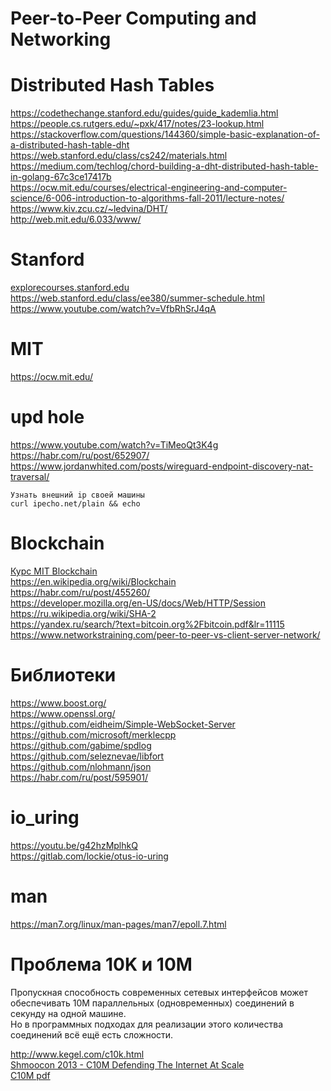 # Peer-to-Peer Computing and Networking


# Distributed Hash Tables
https://codethechange.stanford.edu/guides/guide_kademlia.html  
https://people.cs.rutgers.edu/~pxk/417/notes/23-lookup.html  
https://stackoverflow.com/questions/144360/simple-basic-explanation-of-a-distributed-hash-table-dht  
https://web.stanford.edu/class/cs242/materials.html  
https://medium.com/techlog/chord-building-a-dht-distributed-hash-table-in-golang-67c3ce17417b  
https://ocw.mit.edu/courses/electrical-engineering-and-computer-science/6-006-introduction-to-algorithms-fall-2011/lecture-notes/  
https://www.kiv.zcu.cz/~ledvina/DHT/  
http://web.mit.edu/6.033/www/  

# Stanford
[explorecourses.stanford.edu](https://explorecourses.stanford.edu/search;jsessionid=sbhm6li6e8wf1mb63jxxxr8os?view=catalog&academicYear=&page=0&q=CS&filter-departmentcode-CS=on&filter-coursestatus-Active=on&filter-term-Winter=on)  
https://web.stanford.edu/class/ee380/summer-schedule.html  
https://www.youtube.com/watch?v=VfbRhSrJ4qA  

# MIT
https://ocw.mit.edu/  

# upd hole
https://www.youtube.com/watch?v=TiMeoQt3K4g  
https://habr.com/ru/post/652907/  
https://www.jordanwhited.com/posts/wireguard-endpoint-discovery-nat-traversal/  
```
Узнать внешний ip своей машины
curl ipecho.net/plain && echo
```

# Blockchain
[Курс MIT Blockchain](https://ocw.mit.edu/courses/sloan-school-of-management/15-s12-blockchain-and-money-fall-2018/lecture-slides/)  
https://en.wikipedia.org/wiki/Blockchain  
https://habr.com/ru/post/455260/  
https://developer.mozilla.org/en-US/docs/Web/HTTP/Session  
https://ru.wikipedia.org/wiki/SHA-2  
https://yandex.ru/search/?text=bitcoin.org%2Fbitcoin.pdf&lr=11115  
https://www.networkstraining.com/peer-to-peer-vs-client-server-network/  

# Библиотеки
https://www.boost.org/  
https://www.openssl.org/  
https://github.com/eidheim/Simple-WebSocket-Server  
https://github.com/microsoft/merklecpp  
https://github.com/gabime/spdlog  
https://github.com/seleznevae/libfort  
https://github.com/nlohmann/json  
https://habr.com/ru/post/595901/  

# io_uring
https://youtu.be/g42hzMplhkQ  
https://gitlab.com/lockie/otus-io-uring  

# man
https://man7.org/linux/man-pages/man7/epoll.7.html  

# Проблема 10K и 10M
Пропускная способность современных сетевых интерфейсов может обеспечивать 10M параллельных (одновременных) соединений в секунду на одной машине.  
Но в программных подходах для реализации этого количества соединений всё ещё есть сложности.

http://www.kegel.com/c10k.html  
[Shmoocon 2013 - C10M Defending The Internet At Scale](https://www.youtube.com/watch?v=73XNtI0w7jA#!)  
[C10M pdf](https://www.cs.dartmouth.edu/~sergey/cs258/2013/C10M-Defending-the-Internet-at-Scale-Dartmouth-2013.pdf)  

